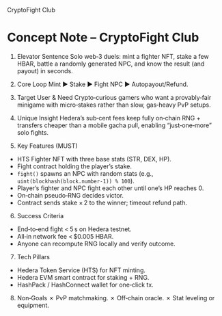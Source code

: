 CryptoFight Club

# Concept Note – CryptoFight Club

1. Elevator Sentence
   Solo web‑3 duels: mint a fighter NFT, stake a few HBAR, battle a randomly generated NPC, and know the result (and payout) in seconds.

2. Core Loop
   Mint ► Stake ► Fight NPC ► Autopayout/Refund.

3. Target User & Need
   Crypto‑curious gamers who want a provably‑fair minigame with micro‑stakes rather than slow, gas‑heavy PvP setups.

4. Unique Insight
   Hedera’s sub‑cent fees keep fully on‑chain RNG + transfers cheaper than a mobile gacha pull, enabling “just‑one‑more” solo fights.

5. Key Features (MUST)

* HTS Fighter NFT with three base stats (STR, DEX, HP).
* Fight contract holding the player’s stake.
* `fight()` spawns an NPC with random stats (e.g., `uint(blockhash(block.number‑1)) % 100`).
* Player’s fighter and NPC fight each other until one’s HP reaches 0.
* On‑chain pseudo‑RNG decides victor.
* Contract sends stake × 2 to the winner; timeout refund path.

6. Success Criteria

* End‑to‑end fight < 5 s on Hedera testnet.
* All‑in network fee < \$0.005 HBAR.
* Anyone can recompute RNG locally and verify outcome.

7. Tech Pillars

* Hedera Token Service (HTS) for NFT minting.
* Hedera EVM smart contract for staking + RNG.
* HashPack / HashConnect wallet for one‑click tx.

8. Non‑Goals
   ✗ PvP matchmaking.
   ✗ Off‑chain oracle.
   ✗ Stat leveling or equipment.
